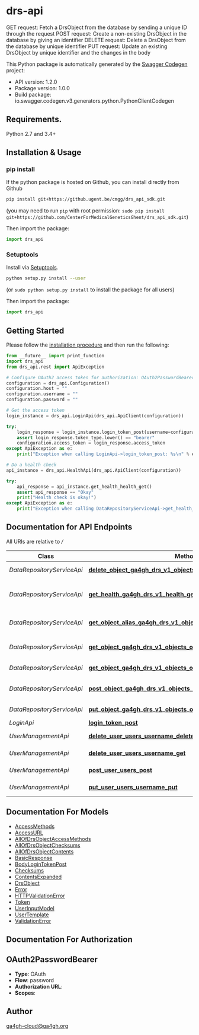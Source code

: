 # drs-api
 GET request: Fetch a DrsObject from the database by sending a unique ID through the request  POST request: Create a non-existing DrsObject in the database by giving an identifier  DELETE request: Delete a DrsObject from the database by unique identifier  PUT request: Update an existing DrsObject by unique identifier and the changes in the body 

This Python package is automatically generated by the [Swagger Codegen](https://github.com/swagger-api/swagger-codegen) project:

- API version: 1.2.0
- Package version: 1.0.0
- Build package: io.swagger.codegen.v3.generators.python.PythonClientCodegen

## Requirements.

Python 2.7 and 3.4+

## Installation & Usage
### pip install

If the python package is hosted on Github, you can install directly from Github

```sh
pip install git+https://github.ugent.be/cmgg/drs_api_sdk.git
```
(you may need to run `pip` with root permission: `sudo pip install git+https://github.com/CenterForMedicalGeneticsGhent/drs_api_sdk.git`)

Then import the package:
```python
import drs_api 
```

### Setuptools

Install via [Setuptools](http://pypi.python.org/pypi/setuptools).

```sh
python setup.py install --user
```
(or `sudo python setup.py install` to install the package for all users)

Then import the package:
```python
import drs_api
```

## Getting Started

Please follow the [installation procedure](#installation--usage) and then run the following:

```python
from __future__ import print_function
import drs_api
from drs_api.rest import ApiException

# Configure OAuth2 access token for authorization: OAuth2PasswordBearer
configuration = drs_api.Configuration()
configuration.host = ""
configuration.username = ""
configuration.password = ""

# Get the access token
login_instance = drs_api.LoginApi(drs_api.ApiClient(configuration))

try:
    login_response = login_instance.login_token_post(username=configuration.username, password=configuration.password, grant_type="", scope="", client_id="", client_secret="")
    assert login_response.token_type.lower() == "bearer"
    configuration.access_token = login_response.access_token
except ApiException as e:
    print("Exception when calling LoginApi->login_token_post: %s\n" % e)

# Do a health check 
api_instance = drs_api.HealthApi(drs_api.ApiClient(configuration))

try:
    api_response = api_instance.get_health_health_get()
    assert api_response == "Okay"
    print("Health check is okay!")
except ApiException as e:
    print("Exception when calling DataRepositoryServiceApi->get_health_ga4gh_drs_v1_health_get: %s\n" % e)
```

## Documentation for API Endpoints

All URIs are relative to */*

Class | Method | HTTP request | Description
------------ | ------------- | ------------- | -------------
*DataRepositoryServiceApi* | [**delete_object_ga4gh_drs_v1_objects_object_id_delete**](docs/DataRepositoryServiceApi.md#delete_object_ga4gh_drs_v1_objects_object_id_delete) | **DELETE** /ga4gh/drs/v1/objects/{object_id} | Delete a DrsObject
*DataRepositoryServiceApi* | [**get_health_ga4gh_drs_v1_health_get**](docs/DataRepositoryServiceApi.md#get_health_ga4gh_drs_v1_health_get) | **GET** /ga4gh/drs/v1/health | Check if the API is running correctly
*DataRepositoryServiceApi* | [**get_object_alias_ga4gh_drs_v1_objects_get**](docs/DataRepositoryServiceApi.md#get_object_alias_ga4gh_drs_v1_objects_get) | **GET** /ga4gh/drs/v1/objects | Query DrsObjects on alias
*DataRepositoryServiceApi* | [**get_object_ga4gh_drs_v1_objects_object_id_access_access_id_get**](docs/DataRepositoryServiceApi.md#get_object_ga4gh_drs_v1_objects_object_id_access_access_id_get) | **GET** /ga4gh/drs/v1/objects/{object_id}/access/{access_id} | Get a URL for fetching bytes
*DataRepositoryServiceApi* | [**get_object_ga4gh_drs_v1_objects_object_id_get**](docs/DataRepositoryServiceApi.md#get_object_ga4gh_drs_v1_objects_object_id_get) | **GET** /ga4gh/drs/v1/objects/{object_id} | Retrieve a DrsObject
*DataRepositoryServiceApi* | [**post_object_ga4gh_drs_v1_objects_post**](docs/DataRepositoryServiceApi.md#post_object_ga4gh_drs_v1_objects_post) | **POST** /ga4gh/drs/v1/objects | Create a new DrsObject
*DataRepositoryServiceApi* | [**put_object_ga4gh_drs_v1_objects_object_id_put**](docs/DataRepositoryServiceApi.md#put_object_ga4gh_drs_v1_objects_object_id_put) | **PUT** /ga4gh/drs/v1/objects/{object_id} | Update a DrsObject
*LoginApi* | [**login_token_post**](docs/LoginApi.md#login_token_post) | **POST** /token | Login
*UserManagementApi* | [**delete_user_users_username_delete**](docs/UserManagementApi.md#delete_user_users_username_delete) | **DELETE** /users/{username} | Delete a user
*UserManagementApi* | [**delete_user_users_username_get**](docs/UserManagementApi.md#delete_user_users_username_get) | **GET** /users/{username} | Get user info
*UserManagementApi* | [**post_user_users_post**](docs/UserManagementApi.md#post_user_users_post) | **POST** /users | Create a new user
*UserManagementApi* | [**put_user_users_username_put**](docs/UserManagementApi.md#put_user_users_username_put) | **PUT** /users/{username} | Update a user

## Documentation For Models

 - [AccessMethods](docs/AccessMethods.md)
 - [AccessURL](docs/AccessURL.md)
 - [AllOfDrsObjectAccessMethods](docs/AllOfDrsObjectAccessMethods.md)
 - [AllOfDrsObjectChecksums](docs/AllOfDrsObjectChecksums.md)
 - [AllOfDrsObjectContents](docs/AllOfDrsObjectContents.md)
 - [BasicResponse](docs/BasicResponse.md)
 - [BodyLoginTokenPost](docs/BodyLoginTokenPost.md)
 - [Checksums](docs/Checksums.md)
 - [ContentsExpanded](docs/ContentsExpanded.md)
 - [DrsObject](docs/DrsObject.md)
 - [Error](docs/Error.md)
 - [HTTPValidationError](docs/HTTPValidationError.md)
 - [Token](docs/Token.md)
 - [UserInputModel](docs/UserInputModel.md)
 - [UserTemplate](docs/UserTemplate.md)
 - [ValidationError](docs/ValidationError.md)

## Documentation For Authorization


## OAuth2PasswordBearer

- **Type**: OAuth
- **Flow**: password
- **Authorization URL**: 
- **Scopes**: 


## Author

ga4gh-cloud@ga4gh.org
